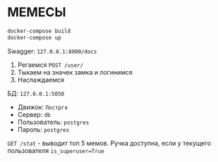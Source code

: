 МЕМЕСЫ
======================================

```bash
docker-compose build
docker-compose up
```

Swagger: ```127.0.0.1:8000/docs```

1. Регаемся ```POST /user/```
2. Тыкаем на значек замка и логинимся
3. Наслаждаемся


БД: ```127.0.0.1:5050```

 - Движок: ```Постргя```
 - Сервер: ```db```
 - Пользователь: ```postgres```
 - Пароль: ```postgres```


```GET /stat``` - выводит топ 5 мемов. Ручка доступна, если у текущего пользователя ```is_superuser=True```
